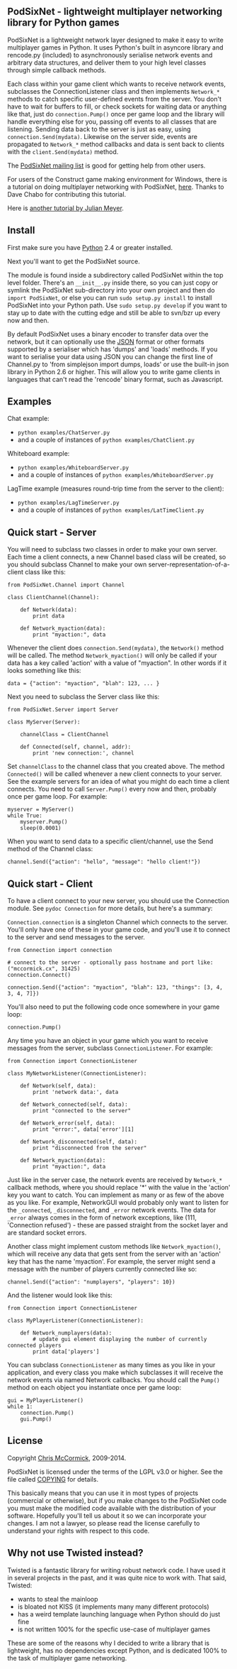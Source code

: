 PodSixNet - lightweight multiplayer networking library for Python games
-----------------------------------------------------------------------

PodSixNet is a lightweight network layer designed to make it easy to write multiplayer games in Python. It uses Python's built in asyncore library and rencode.py (included) to asynchronously serialise network events and arbitrary data structures, and deliver them to your high level classes through simple callback methods.

Each class within your game client which wants to receive network events, subclasses the ConnectionListener class and then implements `Network_*` methods to catch specific user-defined events from the server. You don't have to wait for buffers to fill, or check sockets for waiting data or anything like that, just do `connection.Pump()` once per game loop and the library will handle everything else for you, passing off events to all classes that are listening. Sending data back to the server is just as easy, using `connection.Send(mydata)`. Likewise on the server side, events are propagated to `Network_*` method callbacks and data is sent back to clients with the `client.Send(mydata)` method.

The [PodSixNet mailing list](http://groups.google.com/group/podsixnet) is good for getting help from other users.

For users of the Construct game making environment for Windows, there is a tutorial on doing multiplayer networking with PodSixNet, [here](http://www.scirra.com/forum/viewtopic.php?f=8&t=6299). Thanks to Dave Chabo for contributing this tutorial.

Here is [another tutorial by Julian Meyer](http://www.raywenderlich.com/38732/multiplayer-game-programming-for-teens-with-python).

Install
-------

First make sure you have [Python](http://python.org/) 2.4 or greater installed.

Next you'll want to get the PodSixNet source.

The module is found inside a subdirectory called PodSixNet within the top level folder. There's an `__init__.py` inside there, so you can just copy or symlink the PodSixNet sub-directory into your own project and then do `import PodSixNet`, or else you can run `sudo setup.py install` to install PodSixNet into your Python path. Use `sudo setup.py develop` if you want to stay up to date with the cutting edge and still be able to svn/bzr up every now and then.

By default PodSixNet uses a binary encoder to transfer data over the network, but it can optionally use the [JSON](http://json.org/) format or other formats supported by a serialiser which has 'dumps' and 'loads' methods. If you want to serialise your data using JSON you can change the first line of Channel.py to 'from simplejson import dumps, loads' or use the built-in json library in Python 2.6 or higher. This will allow you to write game clients in languages that can't read the 'rencode' binary format, such as Javascript.

Examples
--------

Chat example:

 * `python examples/ChatServer.py`
 * and a couple of instances of `python examples/ChatClient.py`

Whiteboard example:

 * `python examples/WhiteboardServer.py`
 * and a couple of instances of `python examples/WhiteboardServer.py`

LagTime example (measures round-trip time from the server to the client):

 * `python examples/LagTimeServer.py`
 * and a couple of instances of `python examples/LatTimeClient.py`

Quick start - Server
--------------------

You will need to subclass two classes in order to make your own server. Each time a client connects, a new Channel based class will be created, so you should subclass Channel to make your own server-representation-of-a-client class like this:

	from PodSixNet.Channel import Channel
	
	class ClientChannel(Channel):
	
		def Network(data):
			print data
		
		def Network_myaction(data):
			print "myaction:", data

Whenever the client does `connection.Send(mydata)`, the `Network()` method will be called. The method `Network_myaction()` will only be called if your data has a key called 'action' with a value of "myaction". In other words if it looks something like this:

	data = {"action": "myaction", "blah": 123, ... }

Next you need to subclass the Server class like this:

	from PodSixNet.Server import Server
	
	class MyServer(Server):
		
		channelClass = ClientChannel
		
		def Connected(self, channel, addr):
			print 'new connection:', channel

Set `channelClass` to the channel class that you created above. The method `Connected()` will be called whenever a new client connects to your server. See the example servers for an idea of what you might do each time a client connects. You need to call `Server.Pump()` every now and then, probably once per game loop. For example:

	myserver = MyServer()
	while True:
		myserver.Pump()
		sleep(0.0001)

When you want to send data to a specific client/channel, use the Send method of the Channel class:

	channel.Send({"action": "hello", "message": "hello client!"})

Quick start - Client
--------------------

To have a client connect to your new server, you should use the Connection module. See `pydoc Connection` for more details, but here's a summary:

`Connection.connection` is a singleton Channel which connects to the server. You'll only have one of these in your game code, and you'll use it to connect to the server and send messages to the server.

	from Connection import connection
	
	# connect to the server - optionally pass hostname and port like: ("mccormick.cx", 31425)
	connection.Connect()
	
	connection.Send({"action": "myaction", "blah": 123, "things": [3, 4, 3, 4, 7]})

You'll also need to put the following code once somewhere in your game loop:

	connection.Pump()

Any time you have an object in your game which you want to receive messages from the server, subclass `ConnectionListener`. For example:

	from Connection import ConnectionListener
	
	class MyNetworkListener(ConnectionListener):
	
		def Network(self, data):
			print 'network data:', data
		
		def Network_connected(self, data):
			print "connected to the server"
		
		def Network_error(self, data):
			print "error:", data['error'][1]
		
		def Network_disconnected(self, data):
			print "disconnected from the server"
		
		def Network_myaction(data):
			print "myaction:", data

Just like in the server case, the network events are received by `Network_*` callback methods, where you should replace '*' with the value in the 'action' key you want to catch. You can implement as many or as few of the above as you like. For example, NetworkGUI would probably only want to listen for the `_connected`, `_disconnected`, and `_error` network events. The data for `_error` always comes in the form of network exceptions, like (111, 'Connection refused') - these are passed straight from the socket layer and are standard socket errors.

Another class might implement custom methods like `Network_myaction()`, which will receive any data that gets sent from the server with an 'action' key that has the name 'myaction'. For example, the server might send a message with the number of players currently connected like so:

	channel.Send({"action": "numplayers", "players": 10})

And the listener would look like this:

	from Connection import ConnectionListener
	
	class MyPlayerListener(ConnectionListener):
	
		def Network_numplayers(data):
			# update gui element displaying the number of currently connected players
			print data['players']

You can subclass `ConnectionListener` as many times as you like in your application, and every class you make which subclasses it will receive the network events via named Network callbacks. You should call the `Pump()` method on each object you instantiate once per game loop:

	gui = MyPlayerListener()
	while 1:
		connection.Pump()
		gui.Pump()

License
-------

Copyright [Chris McCormick](http://mccormick.cx/), 2009-2014.

PodSixNet is licensed under the terms of the LGPL v3.0 or higher. See the file called [COPYING](COPYING) for details.

This basically means that you can use it in most types of projects (commercial or otherwise), but if you make changes to the PodSixNet code you must make the modified code available with the distribution of your software. Hopefully you'll tell us about it so we can incorporate your changes. I am not a lawyer, so please read the license carefully to understand your rights with respect to this code.

Why not use Twisted instead?
---------------------------

Twisted is a fantastic library for writing robust network code. I have used it in several projects in the past, and it was quite nice to work with. That said, Twisted:

* wants to steal the mainloop
* is bloated not KISS (it implements many many different protocols)
* has a weird template launching language when Python should do just fine
* is not written 100% for the specfic use-case of multiplayer games

These are some of the reasons why I decided to write a library that is lightweight, has no dependencies except Python, and is dedicated 100% to the task of multiplayer game networking.

